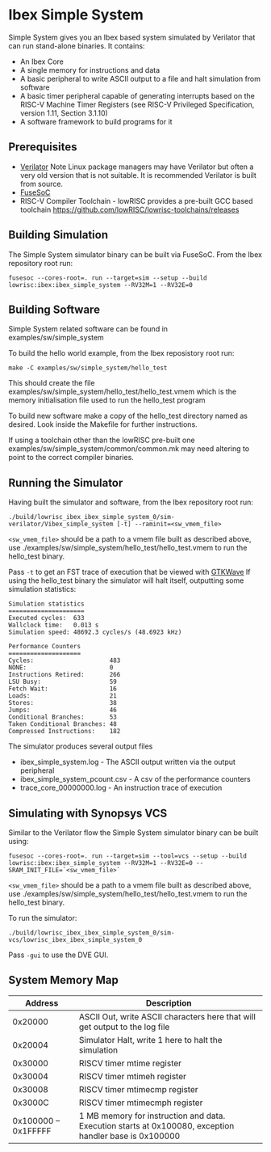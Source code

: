 # Ibex Simple System

Simple System gives you an Ibex based system simulated by Verilator that can
run stand-alone binaries. It contains:

* An Ibex Core
* A single memory for instructions and data
* A basic peripheral to write ASCII output to a file and halt simulation from software
* A basic timer peripheral capable of generating interrupts based on the RISC-V Machine Timer Registers (see RISC-V Privileged Specification, version 1.11, Section 3.1.10)
* A software framework to build programs for it

## Prerequisites

* [Verilator](https://www.veripool.org/wiki/verilator)
  Note Linux package managers may have Verilator but often a very old version
  that is not suitable. It is recommended Verilator is built from source.
* [FuseSoC](https://github.com/olofk/fusesoc)
* RISC-V Compiler Toolchain - lowRISC provides a pre-built GCC based toolchain 
  <https://github.com/lowRISC/lowrisc-toolchains/releases>

## Building Simulation

The Simple System simulator binary can be built via FuseSoC. From the Ibex
repository root run:

```
fusesoc --cores-root=. run --target=sim --setup --build lowrisc:ibex:ibex_simple_system --RV32M=1 --RV32E=0
```

## Building Software

Simple System related software can be found in examples/sw/simple_system

To build the hello world example, from the Ibex reposistory root run:

```
make -C examples/sw/simple_system/hello_test
```

This should create the file
examples/sw/simple_system/hello_test/hello_test.vmem which is the memory
initialisation file used to run the hello_test program

To build new software make a copy of the hello_test directory named as desired.
Look inside the Makefile for further instructions.

If using a toolchain other than the lowRISC pre-built one
examples/sw/simple_system/common/common.mk may need altering to point to the
correct compiler binaries.

## Running the Simulator

Having built the simulator and software, from the Ibex repository root run:

```
./build/lowrisc_ibex_ibex_simple_system_0/sim-verilator/Vibex_simple_system [-t] --raminit=<sw_vmem_file>
```

`<sw_vmem_file>` should be a path to a vmem file built as described above, use
./examples/sw/simple_system/hello_test/hello_test.vmem to run the hello_test
binary.

Pass `-t` to get an FST trace of execution that be viewed with [GTKWave](http://gtkwave.sourceforge.net/)
If using the hello_test binary the simulator will halt itself, outputting some
simulation statistics:

```
Simulation statistics
=====================
Executed cycles:  633
Wallclock time:   0.013 s
Simulation speed: 48692.3 cycles/s (48.6923 kHz)

Performance Counters
====================
Cycles:                     483
NONE:                       0
Instructions Retired:       266
LSU Busy:                   59
Fetch Wait:                 16
Loads:                      21
Stores:                     38
Jumps:                      46
Conditional Branches:       53
Taken Conditional Branches: 48
Compressed Instructions:    182
```

The simulator produces several output files

* ibex_simple_system.log - The ASCII output written via the output peripheral
* ibex_simple_system_pcount.csv - A csv of the performance counters
* trace_core_00000000.log - An instruction trace of execution

## Simulating with Synopsys VCS

Similar to the Verilator flow the Simple System simulator binary can be built using:

```
fusesoc --cores-root=. run --target=sim --tool=vcs --setup --build lowrisc:ibex:ibex_simple_system --RV32M=1 --RV32E=0 --SRAM_INIT_FILE=`<sw_vmem_file>`
```

`<sw_vmem_file>` should be a path to a vmem file built as described above, use
./examples/sw/simple_system/hello_test/hello_test.vmem to run the hello_test
binary.

To run the simulator:

```
./build/lowrisc_ibex_ibex_simple_system_0/sim-vcs/lowrisc_ibex_ibex_simple_system_0
```

Pass `-gui` to use the DVE GUI.

## System Memory Map

| Address             | Description                                                                                            |
|---------------------|--------------------------------------------------------------------------------------------------------|
| 0x20000             | ASCII Out, write ASCII characters here that will get output to the log file                            |
| 0x20004             | Simulator Halt, write 1 here to halt the simulation                                                    |
| 0x30000             | RISCV timer mtime register                                                                             |
| 0x30004             | RISCV timer mtimeh register                                                                            |
| 0x30008             | RISCV timer mtimecmp register                                                                          |
| 0x3000C             | RISCV timer mtimecmph register                                                                         |
| 0x100000 – 0x1FFFFF | 1 MB memory for instruction and data. Execution starts at 0x100080, exception handler base is 0x100000 |

